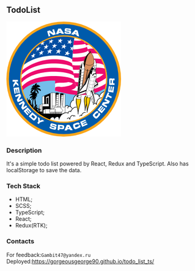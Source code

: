 ## TodoList 

![pic](src/assets/img/logo.png)

### Description

It's a simple todo list powered by React, Redux and TypeScript.
Also has localStorage to save the data.

### Tech Stack

- HTML;
- SCSS;
- TypeScript;
- React;
- Redux(RTK);

### Contacts

For feedback:`Gambit47@yandex.ru`<br>
Deployed:https://gorgeousgeorge90.github.io/todo_list_ts/

